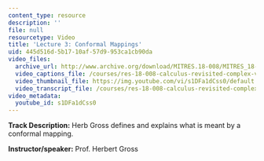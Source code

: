 ```yaml
---
content_type: resource
description: ''
file: null
resourcetype: Video
title: 'Lecture 3: Conformal Mappings'
uid: 445d516d-5b17-10af-57d9-953ca1cb90da
video_files:
  archive_url: http://www.archive.org/download/MITRES.18-008/MITRES_18-008_Part1_lec3_300k.mp4
  video_captions_file: /courses/res-18-008-calculus-revisited-complex-variables-differential-equations-and-linear-algebra-fall-2011/c7ae495c94685dfcb0f4ee6140f44c8d_s1DFa1dCss0.vtt
  video_thumbnail_file: https://img.youtube.com/vi/s1DFa1dCss0/default.jpg
  video_transcript_file: /courses/res-18-008-calculus-revisited-complex-variables-differential-equations-and-linear-algebra-fall-2011/30d87e241d08280a05f03f4ecd47ef7e_s1DFa1dCss0.pdf
video_metadata:
  youtube_id: s1DFa1dCss0
---
```


**Track Description:** Herb Gross defines and explains what is meant by a conformal mapping.

**Instructor/speaker:** Prof. Herbert Gross